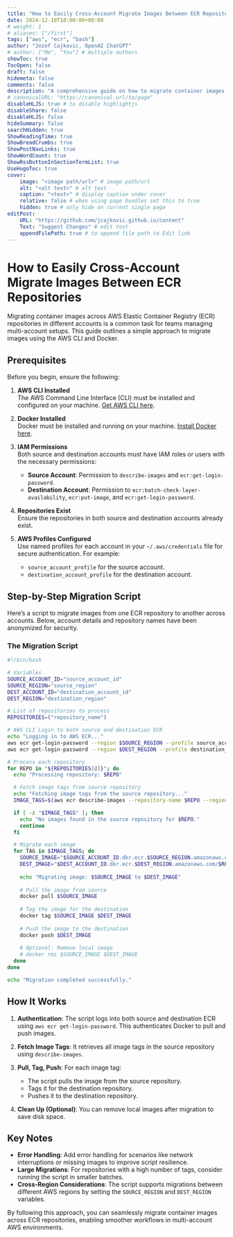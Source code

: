 ```yaml
---
title: "How to Easily Cross-Account Migrate Images Between ECR Repositories"
date: 2024-12-10T18:00:00+00:00
# weight: 1
# aliases: ["/first"]
tags: ["aws", "ecr", "bash"]
author: "Jozef Cajkovic, OpenAI ChatGPT"
# author: ["Me", "You"] # multiple authors
showToc: true
TocOpen: false
draft: false
hidemeta: false
comments: false
description: "A comprehensive guide on how to migrate container images between AWS ECR repositories across different accounts using AWS CLI and Docker."
# canonicalURL: "https://canonical.url/to/page"
disableHLJS: true # to disable highlightjs
disableShare: false
disableHLJS: false
hideSummary: false
searchHidden: true
ShowReadingTime: true
ShowBreadCrumbs: true
ShowPostNavLinks: true
ShowWordCount: true
ShowRssButtonInSectionTermList: true
UseHugoToc: true
cover:
    image: "<image path/url>" # image path/url
    alt: "<alt text>" # alt text
    caption: "<text>" # display caption under cover
    relative: false # when using page bundles set this to true
    hidden: true # only hide on current single page
editPost:
    URL: "https://github.com/jcajkovic.github.io/content"
    Text: "Suggest Changes" # edit text
    appendFilePath: true # to append file path to Edit link
---
```



# How to Easily Cross-Account Migrate Images Between ECR Repositories

Migrating container images across AWS Elastic Container Registry (ECR) repositories in different accounts is a common task for teams managing multi-account setups. This guide outlines a simple approach to migrate images using the AWS CLI and Docker.

## Prerequisites

Before you begin, ensure the following:

1. **AWS CLI Installed**  
   The AWS Command Line Interface (CLI) must be installed and configured on your machine. [Get AWS CLI here](https://aws.amazon.com/cli/).

2. **Docker Installed**  
   Docker must be installed and running on your machine. [Install Docker here](https://www.docker.com/products/docker-desktop).

3. **IAM Permissions**  
   Both source and destination accounts must have IAM roles or users with the necessary permissions:
   - **Source Account**: Permission to `describe-images` and `ecr:get-login-password`.
   - **Destination Account**: Permission to `ecr:batch-check-layer-availability`, `ecr:put-image`, and `ecr:get-login-password`.

4. **Repositories Exist**  
   Ensure the repositories in both source and destination accounts already exist.

5. **AWS Profiles Configured**  
   Use named profiles for each account in your `~/.aws/credentials` file for secure authentication. For example:
   - `source_account_profile` for the source account.
   - `destination_account_profile` for the destination account.

## Step-by-Step Migration Script

Here’s a script to migrate images from one ECR repository to another across accounts. Below, account details and repository names have been anonymized for security.

### The Migration Script


```bash
#!/bin/bash

# Variables
SOURCE_ACCOUNT_ID="source_account_id"
SOURCE_REGION="source_region"
DEST_ACCOUNT_ID="destination_account_id"
DEST_REGION="destination_region"

# List of repositories to process
REPOSITORIES=("repository_name")

# AWS CLI Login to both source and destination ECR
echo "Logging in to AWS ECR..."
aws ecr get-login-password --region $SOURCE_REGION --profile source_account_profile | docker login --username AWS --password-stdin $SOURCE_ACCOUNT_ID.dkr.ecr.$SOURCE_REGION.amazonaws.com
aws ecr get-login-password --region $DEST_REGION --profile destination_account_profile | docker login --username AWS --password-stdin $DEST_ACCOUNT_ID.dkr.ecr.$DEST_REGION.amazonaws.com

# Process each repository
for REPO in "${REPOSITORIES[@]}"; do
  echo "Processing repository: $REPO"

  # Fetch image tags from source repository
  echo "Fetching image tags from the source repository..."
  IMAGE_TAGS=$(aws ecr describe-images --repository-name $REPO --region $SOURCE_REGION --query 'imageDetails[].imageTags[]' --output text --profile source_account_profile)

  if [ -z "$IMAGE_TAGS" ]; then
    echo "No images found in the source repository for $REPO."
    continue
  fi

  # Migrate each image
  for TAG in $IMAGE_TAGS; do
    SOURCE_IMAGE="$SOURCE_ACCOUNT_ID.dkr.ecr.$SOURCE_REGION.amazonaws.com/$REPO:$TAG"
    DEST_IMAGE="$DEST_ACCOUNT_ID.dkr.ecr.$DEST_REGION.amazonaws.com/$REPO:$TAG"
    
    echo "Migrating image: $SOURCE_IMAGE to $DEST_IMAGE"
    
    # Pull the image from source
    docker pull $SOURCE_IMAGE
    
    # Tag the image for the destination
    docker tag $SOURCE_IMAGE $DEST_IMAGE
    
    # Push the image to the destination
    docker push $DEST_IMAGE
    
    # Optional: Remove local image
    # docker rmi $SOURCE_IMAGE $DEST_IMAGE
  done
done

echo "Migration completed successfully."

```

## How It Works

1. **Authentication**:
   The script logs into both source and destination ECR using `aws ecr get-login-password`. This authenticates Docker to pull and push images.

2. **Fetch Image Tags**:
   It retrieves all image tags in the source repository using `describe-images`.

3. **Pull, Tag, Push**:
   For each image tag:
   - The script pulls the image from the source repository.
   - Tags it for the destination repository.
   - Pushes it to the destination repository.

4. **Clean Up (Optional)**:
   You can remove local images after migration to save disk space.

## Key Notes

- **Error Handling**: Add error handling for scenarios like network interruptions or missing images to improve script resilience.
- **Large Migrations**: For repositories with a high number of tags, consider running the script in smaller batches.
- **Cross-Region Considerations**: The script supports migrations between different AWS regions by setting the `SOURCE_REGION` and `DEST_REGION` variables.

By following this approach, you can seamlessly migrate container images across ECR repositories, enabling smoother workflows in multi-account AWS environments.